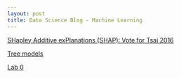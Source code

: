 ```yaml
---
layout: post
title: Data Science Blog - Machine Learning
---
```



[SHapley Additive exPlanations (SHAP): Vote for Tsai 2016](/files/Shap_votetsai2016.svg "Predictor probabilities of DPP vote in 2016")

[Tree models](https://karlho.github.io/treemodels_creditcard.html)

[Lab     0](https://karlho.github.io/lab0.html)

